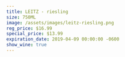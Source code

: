 ```yaml
---
title: LEITZ - riesling
size: 750ML
image: /assets/images/leitz-riesling.png
reg_price: $16.99
special_price: $13.99
expiration_date: 2019-04-09 00:00:00 -0600
show_wine: true
---
```


